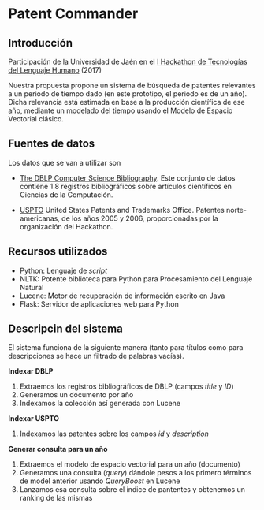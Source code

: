 # Patent Commander

## Introducción

Participación de la Universidad de Jaén en el [I Hackathon de Tecnologías del Lenguaje Humano](http://www.primerhackathonpln.es/) (2017)

Nuestra propuesta propone un sistema de búsqueda de patentes relevantes a un periodo de tiempo dado (en este prototipo, el periodo es de un año). Dicha relevancia está estimada en base a la producción científica de ese año, mediante un modelado del tiempo usando el Modelo de Espacio Vectorial clásico.

## Fuentes de datos

Los datos que se van a utilizar son

* [The DBLP Computer Science Bibliography](https://datahub.io/dataset/dblp). Este conjunto de datos contiene 1.8 registros bibliográficos sobre artículos científicos en Ciencias de la Computación.

* [USPTO](https://www.uspto.gov/) United States Patents and Trademarks Office. Patentes norte-americanas, de los años 2005 y 2006, proporcionadas por la organización del Hackathon.

## Recursos utilizados

* Python: Lenguaje de *script*
* NLTK: Potente biblioteca para Python para Procesamiento del Lenguaje Natural
* Lucene: Motor de recuperación de información escrito en Java
* Flask: Servidor de aplicaciones web para Python

## Descripcin del sistema

El sistema funciona de la siguiente manera (tanto para títulos como para descripciones se hace un filtrado de palabras vacías).

**Indexar DBLP**

1. Extraemos los registros bibliográficos de DBLP (campos *title* y *ID*)
1. Generamos un documento por año
1. Indexamos la colección así generada con Lucene 

**Indexar USPTO**

1. Indexamos las patentes sobre los campos *id* y *description*

**Generar consulta para un año**

1. Extraemos el modelo de espacio vectorial para un año (documento)
1. Generamos una consulta (*query*) dándole pesos a los primero términos de model anterior usando *QueryBoost* en Lucene
1. Lanzamos esa consulta sobre el índice de pantentes y obtenemos un ranking de las mismas
